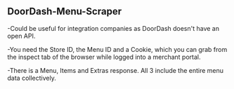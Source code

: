 ## DoorDash-Menu-Scraper

-Could be useful for integration companies as DoorDash doesn't have an open API.

-You need the Store ID, the Menu ID and a Cookie, which you can grab from the inspect tab of the browser while logged into a merchant portal.

-There is a Menu, Items and Extras response. All 3 include the entire menu data collectively.

